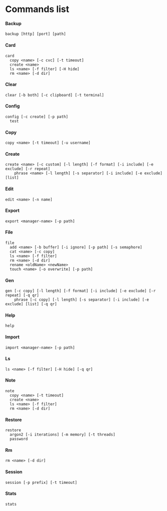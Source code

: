 # Commands list

#### Backup
```
backup [http] [port] [path]
```

#### Card
```
card
  copy <name> [-c cvc] [-t timeout]
  create <name>
  ls <name> [-f filter] [-H hide]
  rm <name> [-d dir]
```

#### Clear
```
clear [-b both] [-c clipboard] [-t terminal]
```

#### Config
```
config [-c create] [-p path]
  test
```

#### Copy
```
copy <name> [-t timeout] [-u username]
```

#### Create
```
create <name> [-c custom] [-l length] [-f format] [-i include] [-e exclude] [-r repeat]
    phrase <name> [-l length] [-s separator] [-i include] [-e exclude] [list]
```

#### Edit 
```
edit <name> [-n name]
```

#### Export
```
export <manager-name> [-p path]
```

#### File
```
file
  add <name> [-b buffer] [-i ignore] [-p path] [-s semaphore]
  cat <name> [-c copy]
  ls <name> [-f filter]
  rm <name> [-d dir]
  rename <oldName> <newName>
  touch <name> [-o overwrite] [-p path]
```

#### Gen
```
gen [-c copy] [-l length] [-f format] [-i include] [-e exclude] [-r repeat] [-q qr]
    phrase [-c copy] [-l length] [-s separator] [-i include] [-e exclude] [list] [-q qr]
```

#### Help
```
help
```

#### Import
```
import <manager-name> [-p path]
```

#### Ls
```
ls <name> [-f filter] [-H hide] [-q qr]
```

#### Note
```
note
  copy <name> [-t timeout]
  create <name>
  ls <name> [-f filter]
  rm <name> [-d dir]
```

#### Restore
```
restore
  argon2 [-i iterations] [-m memory] [-t threads]
  password
```

#### Rm
```
rm <name> [-d dir]
```

#### Session
```
session [-p prefix] [-t timeout]
```

#### Stats 
```
stats
```